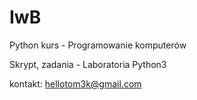 # IwB
Python kurs - Programowanie komputerów 

Skrypt, zadania - Laboratoria Python3 

kontakt: hellotom3k@gmail.com

